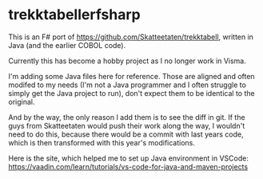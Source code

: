 # trekktabellerfsharp
This is an F# port of https://github.com/Skatteetaten/trekktabell, written in Java (and the earlier COBOL code).

Currently this has become a hobby project as I no longer work in Visma.

I'm adding some Java files here for reference. Those are aligned and often modifed to my needs (I'm not a Java programmer and I often struggle to simply get the Java project to run),
don't expect them to be identical to the original. 

And by the way, the only reason I add them is to see the diff in git. If the guys from Skatteetaten would push their work along the way, I wouldn't need to do this, because there would be a commit with last years code, which is then transformed with this year's modifications.

Here is the site, which helped me to set up Java environment in VSCode: https://vaadin.com/learn/tutorials/vs-code-for-java-and-maven-projects
